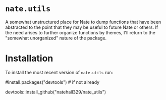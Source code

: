 # `nate.utils`
A somewhat unstructured place for Nate to dump functions that have been abstracted to the point that they may be useful to future Nate or others. If the need arises to further organize functions by themes, I'll return to the "somewhat unorganized" nature of the package.

# Installation
To install the most recent version of `nate.utils` run:

#install.packages("devtools") # if not already

devtools::install_github("natehall329/nate_utils")
